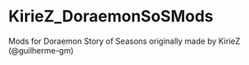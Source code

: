 # KirieZ_DoraemonSoSMods
Mods for Doraemon Story of Seasons originally made by KirieZ (@guilherme-gm)
